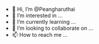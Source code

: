 - 👋 Hi, I’m @Peangharuthai
- 👀 I’m interested in ...
- 🌱 I’m currently learning ...
- 💞️ I’m looking to collaborate on ...
- 📫 How to reach me ...

<!---
Peangharuthai/Peangharuthai is a ✨ special ✨ repository because its `README.md` (this file) appears on your GitHub profile.
You can click the Preview link to take a look at your changes.
--->
